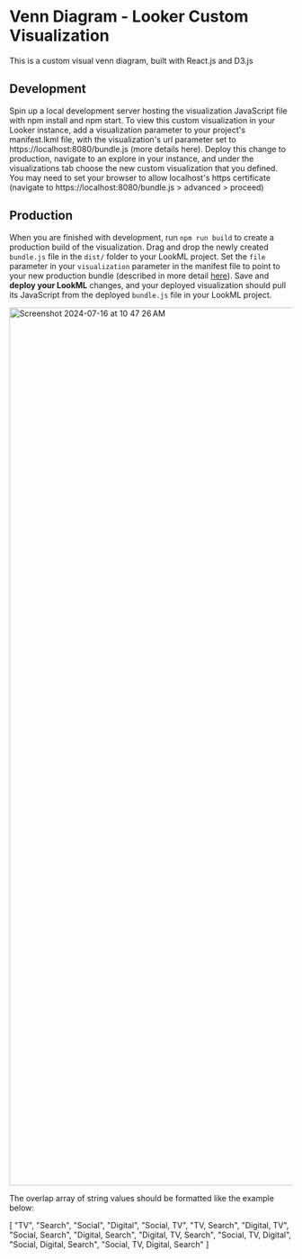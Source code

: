 # Venn Diagram - Looker Custom Visualization
This is a custom visual venn diagram, built with React.js and D3.js 

## Development
Spin up a local development server hosting the visualization JavaScript file with npm install and npm start.
To view this custom visualization in your Looker instance, add a visualization parameter to your project's manifest.lkml file, with the visualization's url parameter set to https://localhost:8080/bundle.js (more details here). Deploy this change to production, navigate to an explore in your instance, and under the visualizations tab choose the new custom visualization that you defined. You may need to set your browser to allow localhost's https certificate (navigate to https://localhost:8080/bundle.js > advanced > proceed)

## Production
When you are finished with development, run `npm run build` to create a production build of the visualization. Drag and drop the newly created `bundle.js` file in the `dist/` folder to your LookML project. Set the `file` parameter in your `visualization` parameter in the manifest file to point to your new production bundle (described in more detail [here](https://cloud.google.com/looker/docs/reference/param-manifest-visualization)). Save and **deploy your LookML** changes, and your deployed visualization should pull its JavaScript from the deployed `bundle.js` file in your LookML project.

<img width="1560" alt="Screenshot 2024-07-16 at 10 47 26 AM" src="https://github.com/user-attachments/assets/2eb69bb8-20e3-43a7-8573-ada06a3f71db">

The overlap array of string values should be formatted like the example below:

[
    "TV",
    "Search",
    "Social",
    "Digital",
    "Social, TV",
    "TV, Search",
    "Digital, TV",
    "Social, Search",
    "Digital, Search",
    "Digital, TV, Search",
    "Social, TV, Digital",
    "Social, Digital, Search",
    "Social, TV, Digital, Search"
]

